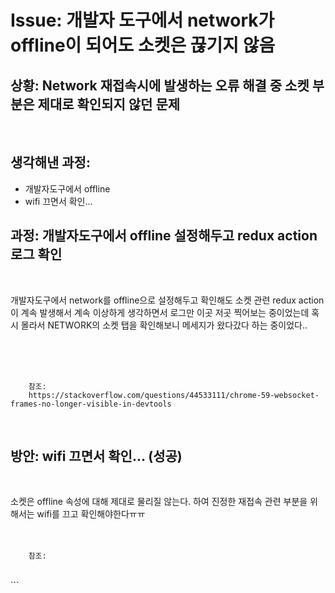 <!--
author: Dailyscat
purpose: issue arrange
rules:
 (1) 헤더와 문단사이
    <br/>
    <br/>
 (2) 코드가 작성되는 부분은 >로 정리
 (3) 참조는 해당 내용 바로 아래
    <br/>
    <br/>
 (4) 명령어는 bold
 (5) 방안은 ## 안의 과정은 ###
-->

# Issue: 개발자 도구에서 network가 offline이 되어도 소켓은 끊기지 않음

## 상황: Network 재접속시에 발생하는 오류 해결 중 소켓 부분은 제대로 확인되지 않던 문제

<br/>

## 생각해낸 과정:

- 개발자도구에서 offline
- wifi 끄면서 확인...
  <br/>

## 과정: 개발자도구에서 offline 설정해두고 redux action 로그 확인

<br/>

개발자도구에서 network를 offline으로 설정해두고 확인해도 소켓 관련 redux action이 계속 발생해서 계속 이상하게 생각하면서 로그만 이곳 저곳 찍어보는 중이었는데 혹시 몰라서 NETWORK의 소켓 탭을 확인해보니 메세지가 왔다갔다 하는 중이었다..

<br/>
<br/>
<br/>

        참조:
        https://stackoverflow.com/questions/44533111/chrome-59-websocket-frames-no-longer-visible-in-devtools

<br/>

## 방안: wifi 끄면서 확인... (성공)

<br/>

소켓은 offline 속성에 대해 제대로 물리질 않는다. 하여 진정한 재접속 관련 부분을 위해서는 wifi를 끄고 확인해야한다ㅠㅠ
<br/>
<br/>
<br/>

        참조:

<br/>
```
